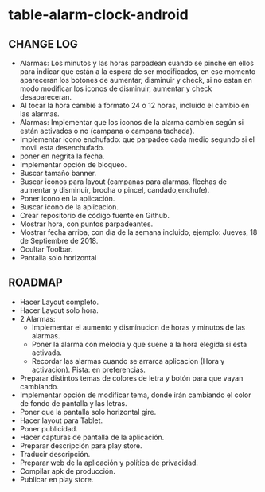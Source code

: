 # table-alarm-clock-android

## CHANGE LOG

- Alarmas: Los minutos y las horas parpadean cuando se pinche en ellos para indicar que están a la espera de ser modificados, en ese momento apareceran
  los botones de aumentar, disminuir y check, si no estan en modo modificar los iconos de disminuir, aumentar y check desapareceran.
- Al tocar la hora cambie a formato 24 o 12 horas, incluido el cambio en las alarmas.
- Alarmas: Implementar que los iconos de la alarma cambien según si están activados o no (campana o campana tachada).
- Implementar icono enchufado: que parpadee cada medio segundo si el movil esta desenchufado.
- poner en negrita la fecha.
- Implementar opción  de bloqueo.
- Buscar tamaño banner.
- Buscar iconos para layout (campanas para alarmas, flechas de aumentar y disminuir, brocha o pincel, candado,enchufe).
- Poner icono en la aplicación.
- Buscar icono de la aplicacion.
- Crear repositorio de código fuente en Github.
- Mostrar hora, con puntos parpadeantes.
- Mostrar fecha arriba, con día de la semana incluido, ejemplo: Jueves, 18 de Septiembre de 2018.
- Ocultar Toolbar.
- Pantalla solo horizontal


## ROADMAP

- Hacer Layout completo.
- Hacer Layout solo hora.
- 2 Alarmas:
    - Implementar el aumento y disminucion de horas y minutos de las alarmas.
    - Poner la alarma con melodía y que suene a la hora elegida si esta activada.
    - Recordar las alarmas cuando se arrarca aplicacion (Hora y activacion). Pista: en preferencias.
- Preparar distintos temas de colores de letra y botón para que vayan cambiando.
- Implementar opción de modificar tema, donde irán cambiando el color de fondo de pantalla y las letras.
- Poner que la pantalla solo horizontal gire.
- Hacer layout para Tablet.
- Poner publicidad.
- Hacer capturas de pantalla de la aplicación.
- Preparar descripción para play store.
- Traducir descripción.
- Preparar web de la aplicación y política de privacidad.
- Compilar apk de producción.
- Publicar en play store.
